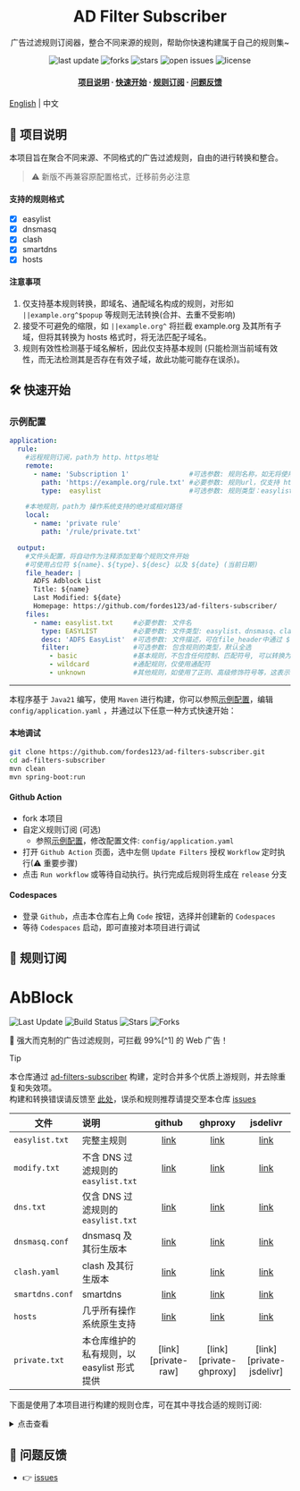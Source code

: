 <div align="center">
<h1>AD Filter Subscriber</h1>
  <p>
    广告过滤规则订阅器，整合不同来源的规则，帮助你快速构建属于自己的规则集~
  </p>
<!-- Badges -->
<p>
  <img src="https://img.shields.io/github/last-commit/fordes123/ad-filters-subscriber?style=flat-square" alt="last update" />
  <img src="https://img.shields.io/github/forks/fordes123/ad-filters-subscriber?style=flat-square" alt="forks" />
  <img src="https://img.shields.io/github/stars/fordes123/ad-filters-subscriber?style=flat-square" alt="stars" />
  <img src="https://img.shields.io/github/issues/fordes123/ad-filters-subscriber?style=flat-square" alt="open issues" />
  <img src="https://img.shields.io/github/license/fordes123/ad-filters-subscriber?style=flat-square" alt="license" />
</p>

<h4>
    <a href="#a">项目说明</a>
  <span> · </span>
    <a href="#b">快速开始</a>
  <span> · </span>
    <a href="#c">规则订阅</a>
  <span> · </span>
    <a href="#d">问题反馈</a>
  </h4>
</div>

[English](./README_en.md) | 中文
<h2 id="a">📔 项目说明</h2>

本项目旨在聚合不同来源、不同格式的广告过滤规则，自由的进行转换和整合。
> ⚠️ 新版不再兼容原配置格式，迁移前务必注意
#### 支持的规则格式
- [x] easylist
- [x] dnsmasq
- [x] clash
- [x] smartdns
- [x] hosts

#### 注意事项
1. 仅支持基本规则转换，即域名、通配域名构成的规则，对形如 `||example.org^$popup` 等规则无法转换(合并、去重不受影响) 
2. 接受不可避免的缩限，如 `||example.org^` 将拦截 example.org 及其所有子域，但将其转换为 hosts 格式时，将无法匹配子域名。
3. 规则有效性检测基于域名解析，因此仅支持基本规则 (只能检测当前域有效性，而无法检测其是否存在有效子域，故此功能可能存在误杀)。

<h2 id="b">🛠️ 快速开始</h2>

### 示例配置

```yaml
application:
  rule:
    #远程规则订阅，path为 http、https地址
    remote:
      - name: 'Subscription 1'               #可选参数: 规则名称，如无将使用 path 作为名称
        path: 'https://example.org/rule.txt' #必要参数: 规则url，仅支持 http/https，不限定响应内容格式
        type:  easylist                      #可选参数: 规则类型：easylist (默认)、dnsmasq、clash、smartdns、hosts

    #本地规则，path为 操作系统支持的绝对或相对路径
    local:
      - name: 'private rule'
        path: '/rule/private.txt'

  output:
    #文件头配置，将自动作为注释添加至每个规则文件开始
    #可使用占位符 ${name}、${type}、${desc} 以及 ${date} (当前日期)
    file_header: |
      ADFS Adblock List
      Title: ${name}
      Last Modified: ${date}
      Homepage: https://github.com/fordes123/ad-filters-subscriber/
    files:
      - name: easylist.txt     #必要参数: 文件名
        type: EASYLIST         #必要参数: 文件类型: easylist、dnsmasq、clash、smartdns、hosts
        desc: 'ADFS EasyList'  #可选参数: 文件描述，可在file_header中通过 ${} 中使用
        filter:                #可选参数: 包含规则的类型，默认全选
          - basic              #基本规则，不包含任何控制、匹配符号, 可以转换为 hosts
          - wildcard           #通配规则，仅使用通配符
          - unknown            #其他规则，如使用了正则、高级修饰符号等，这表示目前无法支持
```

---
本程序基于 `Java21` 编写，使用 `Maven` 进行构建，你可以参照[示例配置](./config/application-example.yaml)，编辑 `config/application.yaml`
，并通过以下任意一种方式快速开始：

#### **本地调试**

```bash
git clone https://github.com/fordes123/ad-filters-subscriber.git
cd ad-filters-subscriber
mvn clean
mvn spring-boot:run
```

#### **Github Action**

- fork 本项目
- 自定义规则订阅 (可选)
    - 参照[示例配置](./config/application-example.yaml)，修改配置文件: `config/application.yaml`
- 打开 `Github Action` 页面，选中左侧 `Update Filters` 授权 `Workflow` 定时执行(⚠ 重要步骤)
- 点击 `Run workflow` 或等待自动执行。执行完成后规则将生成在 `release` 分支

#### **Codespaces**

- 登录 `Github`，点击本仓库右上角 `Code` 按钮，选择并创建新的 `Codespaces`
- 等待 `Codespaces` 启动，即可直接对本项目进行调试

<h2 id="c">🎯 规则订阅</h2>

# AbBlock

![Last Update](https://img.shields.io/github/last-commit/xndeye/adblock_list?style=flat-square&branch=release)
![Build Status](https://img.shields.io/github/actions/workflow/status/xndeye/adblock_list/auto-update.yml?branch=main&style=flat-square)
![Stars](https://img.shields.io/github/stars/xndeye/adblock_list?style=flat-square)
![Forks](https://img.shields.io/github/forks/xndeye/adblock_list?style=flat-square)


💪 强大而克制的广告过滤规则，可拦截 99%[^1] 的 Web 广告！

> [!TIP]
> 本仓库通过 [ad-filters-subscriber](https://github.com/fordes123/ad-filters-subscriber/) 构建，定时合并多个优质上游规则，并去除重复和失效项。  
> 构建和转换错误请反馈至 [此处](https://github.com/fordes123/ad-filters-subscriber/issues)，误杀和规则推荐请提交至本仓库 [issues](https://github.com/xndeye/adblock_list/issues)

| 文件              | 说明                          |        github        |         ghproxy          |         jsdelivr          |
|-----------------|:----------------------------|:--------------------:|:------------------------:|:-------------------------:|
| `easylist.txt`  | 完整主规则                       | [link][easylist-raw] | [link][easylist-ghproxy] | [link][easylist-jsdelivr] |
| `modify.txt`    | 不含 DNS 过滤规则的 `easylist.txt` |  [link][modify-raw]  |  [link][modify-ghproxy]  |  [link][modify-jsdelivr]  |
| `dns.txt`       | 仅含 DNS 过滤规则的 `easylist.txt` |   [link][dns-raw]    |   [link][dns-ghproxy]    |   [link][dns-jsdelivr]    |
| `dnsmasq.conf`  | dnsmasq 及其衍生版本              | [link][dnsmasq-raw]  | [link][dnsmasq-ghproxy]  | [link][dnsmasq-jsdelivr]  |
| `clash.yaml`    | clash 及其衍生版本                |  [link][clash-raw]   |  [link][clash-ghproxy]   |  [link][clash-jsdelivr]   |
| `smartdns.conf` | smartdns                    | [link][smartdns-raw] | [link][smartdns-ghproxy] | [link][smartdns-jsdelivr] |
| `hosts`         | 几乎所有操作系统原生支持                |  [link][hosts-raw]   |  [link][hosts-ghproxy]   |  [link][hosts-jsdelivr]   |
| `private.txt`   | 本仓库维护的私有规则，以 easylist 形式提供  | [link][private-raw]  | [link][private-ghproxy]  | [link][private-jsdelivr]  |

[easylist-raw]: https://raw.githubusercontent.com/ALLOVERleng/ad-filters-subscriber/refs/heads/release/easylist.txt

[easylist-ghproxy]: https://ghproxy.net/https://raw.githubusercontent.com/ALLOVERleng/ad-filters-subscriber/refs/heads/release/easylist.txt

[easylist-jsdelivr]: https://gcore.jsdelivr.net/gh/ALLOVERleng/ad-filters-subscriber@refs/heads/release/easylist.txt

[modify-raw]: https://raw.githubusercontent.com/ALLOVERleng/ad-filters-subscriber/refs/heads/release/modify.txt

[modify-ghproxy]: https://ghproxy.net/https://raw.githubusercontent.com/ALLOVERleng/ad-filters-subscriber/refs/heads/release/modify.txt

[modify-jsdelivr]: https://gcore.jsdelivr.net/gh/ALLOVERleng/ad-filters-subscriber@refs/heads/release/modify.txt

[dns-raw]: https://raw.githubusercontent.com/ALLOVERleng/ad-filters-subscriber/refs/heads/release/dns.txt

[dns-ghproxy]: https://ghproxy.net/https://raw.githubusercontent.com/ALLOVERleng/ad-filters-subscriber/refs/heads/release/dns.txt

[dns-jsdelivr]: https://gcore.jsdelivr.net/gh/ALLOVERleng/ad-filters-subscriber@refs/heads/release/dns.txt

[dnsmasq-raw]: https://raw.githubusercontent.com/ALLOVERleng/ad-filters-subscriber/refs/heads/release/dnsmasq.conf

[dnsmasq-ghproxy]: https://ghproxy.net/https://raw.githubusercontent.com/ALLOVERleng/ad-filters-subscriber/refs/heads/release/dnsmasq.conf

[dnsmasq-jsdelivr]: https://gcore.jsdelivr.net/gh/ALLOVERleng/ad-filters-subscriber@refs/heads/release/dnsmasq.conf

[clash-raw]: https://raw.githubusercontent.com/ALLOVERleng/ad-filters-subscriber/refs/heads/release/clash.yaml

[clash-ghproxy]: https://ghproxy.net/https://raw.githubusercontent.com/ALLOVERleng/ad-filters-subscriber/refs/heads/release/clash.yaml

[clash-jsdelivr]: https://gcore.jsdelivr.net/gh/ALLOVERleng/ad-filters-subscriber@refs/heads/release/clash.yaml

[smartdns-raw]: https://raw.githubusercontent.com/ALLOVERleng/ad-filters-subscriber/refs/heads/release/smartdns.conf

[smartdns-ghproxy]: https://ghproxy.net/https://raw.githubusercontent.com/ALLOVERleng/ad-filters-subscriber/refs/heads/release/smartdns.conf

[smartdns-jsdelivr]: https://gcore.jsdelivr.net/gh/ALLOVERleng/ad-filters-subscriber@refs/heads/release/smartdns.conf

[hosts-raw]: https://raw.githubusercontent.com/ALLOVERleng/ad-filters-subscriber/refs/heads/release/hosts

[hosts-ghproxy]: https://ghproxy.net/https://raw.githubusercontent.com/ALLOVERleng/ad-filters-subscriber/refs/heads/release/hosts

[hosts-jsdelivr]: https://gcore.jsdelivr.net/gh/ALLOVERleng/ad-filters-subscriber@refs/heads/release/hosts
下面是使用了本项目进行构建的规则仓库，可在其中寻找合适的规则订阅:
<details>
<summary>点击查看</summary>
<ul>
    <br/>
    <li><a href="https://github.com/xndeye/adblock_list/">xndeye/adblock_list</a></li>
</ul>
</details>

<h2 id="d">💬 问题反馈</h2>

- 👉 [issues](https://github.com/fordes123/ad-filters-subscriber/issues)
